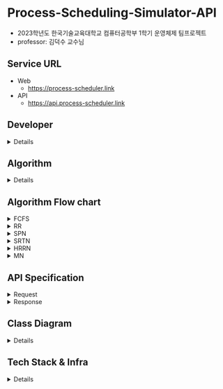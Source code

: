 # Process-Scheduling-Simulator-API
- 2023학년도 한국기술교육대학교 컴퓨터공학부 1학기 운영체제 팀프로젝트
- professor: 김덕수 교수님

## Service URL
- Web
  - https://process-scheduler.link
- API
  - https://api.process-scheduler.link 

## Developer

<details>

- API (algorithm)
  - Juwon Kim
- View
  - Sehyun Park
  - Seungdae Cho
  - JuYoung Oh
  
</details>

## Algorithm

<details>

- [FCFS (First-Come-First-Service)](https://ko.wikipedia.org/wiki/%EC%84%A0%EC%9E%85_%EC%84%A0%EC%B2%98%EB%A6%AC_%EC%8A%A4%EC%BC%80%EC%A4%84%EB%A7%81)
- [RR (Round-Robin)](https://ko.wikipedia.org/wiki/%EB%9D%BC%EC%9A%B4%EB%93%9C_%EB%A1%9C%EB%B9%88_%EC%8A%A4%EC%BC%80%EC%A4%84%EB%A7%81)
- [SPN (Shortest-Process-Next)](https://ko.wikipedia.org/wiki/%EC%B5%9C%EB%8B%A8_%EC%9E%91%EC%97%85_%EC%9A%B0%EC%84%A0_%EC%8A%A4%EC%BC%80%EC%A4%84%EB%A7%81)
- [SRTN (Shortest-Remaining-Time-Next)](https://ko.wikipedia.org/wiki/%EC%B5%9C%EC%86%8C_%EC%9E%94%EB%A5%98_%EC%8B%9C%EA%B0%84_%EC%9A%B0%EC%84%A0_%EC%8A%A4%EC%BC%80%EC%A4%84%EB%A7%81)
- [HRRN (High-Response-Ratio-Next)](https://ko.wikipedia.org/wiki/HRRN_%EC%8A%A4%EC%BC%80%EC%A4%84%EB%A7%81)
- [MN (MalNeon-sergeant)](https://sour-microwave-e23.notion.site/1bb774fd863d4763b9286f4b3fdb7dab)

</details>

## Algorithm Flow chart

<details>

<summary> FCFS </summary>

### FCFS (First-Come-First-Service)
![image](https://user-images.githubusercontent.com/56067949/234043216-a8b9fe92-1bed-49a7-bea9-2b6eafd22bcd.png)

</details>

<details>

<summary> RR </summary>

### RR (Round-Robin)
![image](https://user-images.githubusercontent.com/56067949/234043442-f0164844-c077-415f-b9bd-7b75989e3e84.png)

</details>

<details>

<summary> SPN </summary>

### SPN (Shortest-Process-Next)
![image](https://user-images.githubusercontent.com/56067949/234043700-b01184c0-97cd-4385-91e5-b644bf54334b.png)

</details>

<details>

<summary> SRTN </summary>

### SRTN (Shortest-Remaining-Time-Next)
![image](https://github.com/Kim-Juwon/Process-Scheduling-Simulator-API/assets/56067949/581564c9-c491-438e-ad91-8334eae56956)


</details>

<details>

<summary> HRRN </summary>

### HRRN (High-Response-Ratio-Next)
![image](https://user-images.githubusercontent.com/56067949/234043953-283287d2-499d-42c0-bc6f-d7140c91e2d2.png)

</details>

<details>

<summary> MN </summary>

### MN (MalNeon-sergeant)

</details>

## API Specification

<details>

<summary> Request </summary>

### Request
#### Processes
- `1 <= processes.size() <= 99`
- 프로세스별 property 
  - **name** 
  - **arrivalTime**
  - **workload**
#### Processors
- `1 <= processors.size() <= 15`
- 프로세서별 property 
  - **name**
  - **core**
 
#### Algorithm
- 다음 중 택 1
  - `FCFS`
  - `RR`
  - `SPN`
  - `SRTN`
  - `HRRN`
  - `MN`
 
#### Time quantum
- Round-Robin 알고리즘에서의 프로세스 실행 제한 시간

#### Request JSON Example

```json
{
    "processes": [
        {
            "name": "p1",
            "arrivalTime": 0,
            "workload": 9
        },
        {
            "name": "p2",
            "arrivalTime": 1,
            "workload": 8
        },
        {
            "name": "p3",
            "arrivalTime": 3,
            "workload": 11
        },
        {
            "name": "p4",
            "arrivalTime": 4,
            "workload": 7
        },
        {
            "name": "p5",
            "arrivalTime": 5,
            "workload": 12
        }
    ],
    "processors": [
        {
            "name": "Core1",
            "core": "E"
        }
    ],
    "algorithm": "RR",
    "timeQuantum": 2
}
```

</details>

<details>
<summary> Response </summary>

### Response
- 시간 구간(n ~ n + 1초)별 상태

#### from
- start time (n)

#### to
- end time (n + 1)

#### Pairs
- [프로세스, 프로세서] pair 리스트
  - 프로세서가 해당 프르세스에 할당되었다는 의미
- pair별 property
  - **processorName**
  - **processName**

#### ProcessorPowerConsumptions
- 프로세서별 누적 전력 소비량
- 프로세서 누적 전력 소비량별 property
  - **processorName**
  - **totalPowerConsumption**

#### TotalPowerConsumption
- 모든 프로세서의 누적 전력 소비량 합

#### Ready queue
- 현재 ready queue 상태 (프로세스 리스트)
- 우선순위순 (앞에서부터)

#### Terminated Processes
- 해당 시간에 종료된 프로세스 리스트
- 프로세스별 property
  - **name**
  - **arrivalTime**
  - **burstTime**
  - **waitingTime**
  - **turnaroundTime**
  - **normalizedTurnaroundTime**

#### Response JSON Example

```json
{
    "statuses": [
        {
            "from": 0,
            "to": 1,
            "pairs": [
                {
                    "processorName": "Core1",
                    "processName": "p1"
                }
            ],
            "processorPowerConsumptions": [
                {
                    "processorName": "Core1",
                    "totalPowerConsumption": 1.1
                }
            ],
            "totalPowerConsumption": 1.1,
            "readyQueue": [],
            "terminatedProcesses": []
        },
        
        ...
        skip
        ...
        
        {
            "from": 6,
            "to": 7,
            "pairs": [
                {
                    "processorName": "Core1",
                    "processName": "p3"
                }
            ],
            "processorPowerConsumptions": [
                {
                    "processorName": "Core1",
                    "totalPowerConsumption": 7.4
                }
            ],
            "totalPowerConsumption": 7.4,
            "readyQueue": [
                "p2",
                "p4",
                "p5"
            ],
            "terminatedProcesses": []
        },
        
        ...
        skip
        ...
        
        {
            "from": 19,
            "to": 20,
            "pairs": [
                {
                    "processorName": "Core1",
                    "processName": "p4"
                }
            ],
            "processorPowerConsumptions": [
                {
                    "processorName": "Core1",
                    "totalPowerConsumption": 21.2
                }
            ],
            "totalPowerConsumption": 21.2
            "readyQueue": [],
            "terminatedProcesses": [
                {
                    "name": "p2",
                    "arrivalTime": 1,
                    "burstTime": 7,
                    "waitingTime": 11,
                    "turnaroundTime": 18,
                    "normalizedTurnaroundTime": 2.57
                }
            ]
        },
        {
            "from": 20,
            "to": 21,
            "pairs": [
                {
                    "processorName": "Core1",
                    "processName": null
                }
            ],
            "processorPowerConsumptions": [
                {
                    "processorName": "Core1",
                    "totalPowerConsumption": 21.2
                }
            ],
            "totalPowerConsumption": 21.2,
            "readyQueue": [],
            "terminatedProcesses": [
                {
                    "name": "p4",
                    "arrivalTime": 5,
                    "burstTime": 5,
                    "waitingTime": 10,
                    "turnaroundTime": 15,
                    "normalizedTurnaroundTime": 3.0
                }
            ]
        }
    ]
}
```

</details>


## Class Diagram

<details>

![image](https://user-images.githubusercontent.com/56067949/236689528-039a3bf0-3cc1-4b5c-a3da-4695438f5bd6.png)

![domain diagram](https://github.com/Kim-Juwon/Process-Scheduling-Simulator-API/assets/56067949/8fc9aa55-769c-4b63-a1eb-255a16bb8ca9)

</details>

## Tech Stack & Infra

<details>

- Language 
  - Java 11
- Framework
  - Spring Boot 2.7.12
- Build tool 
  - Maven
- Infra 
  - AWS EC2
  - Nginx
